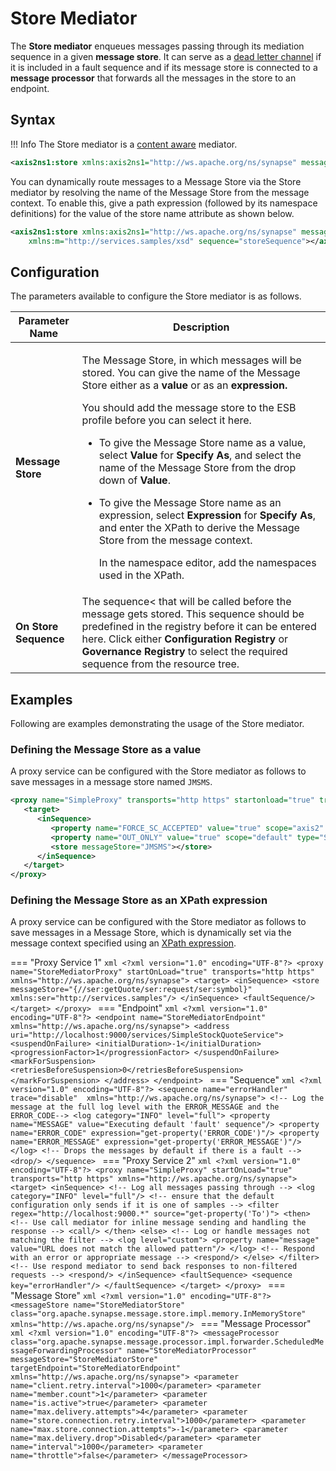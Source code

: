 # Store Mediator

The **Store mediator** enqueues messages passing through its mediation sequence in a given **message store**. It can serve as a [dead letter channel](https://wso2docs.atlassian.net/wiki/spaces/IntegrationPatterns/pages/36864029/Dead+Letter+Channel) if it is included in a fault sequence and if its message store is connected to a **message processor** that forwards all the messages in the store to an endpoint.

## Syntax

!!! Info
    The Store mediator is a [content aware]({{base_path}}/reference/mediators/about-mediators/#classification-of-mediators) mediator.

``` xml
<axis2ns1:store xmlns:axis2ns1="http://ws.apache.org/ns/synapse" messageStore="JMSMS" sequence="storeSequence"></axis2ns1:store>
```

You can dynamically route messages to a Message Store via the Store mediator by resolving the name of the Message Store from the message context. To enable this, give a path expression (followed by its namespace definitions) for the value of the store name attribute as shown below.

``` xml
<axis2ns1:store xmlns:axis2ns1="http://ws.apache.org/ns/synapse" messagestore="{//m:msgstr/m:arg/m:value}"
    xmlns:m="http://services.samples/xsd" sequence="storeSequence"></axis2ns1:store>
```

## Configuration

The parameters available to configure the Store mediator is as follows.

<table>
<thead>
<tr class="header">
<th>Parameter Name</th>
<th>Description</th>
</tr>
</thead>
<tbody>
<tr class="odd">
<td><strong>Message Store</strong></td>
<td><div class="content-wrapper">
<p>The Message Store, in which messages will be stored. You can give the name of the Message Store either as a <strong>value</strong> or as an <strong><strong>expression</strong>.</strong></p>
<p>You should add the message store to the ESB profile before you can select it here.</p>
<ul>
<li>To give the Message Store name as a value, select <strong>Value</strong> for <strong>Specify As</strong>, and select the name of the Message Store from the drop down of <strong>Value</strong>.</li>
<li><p>To give the Message Store name as an expression, select <strong>Expression</strong> for <strong>Specify As</strong>, and enter the XPath to derive the Message Store from the message context.</p>
<p>In the namespace editor, add the namespaces used in the XPath.</p></li>
</ul>
</div></td>
</tr>
<tr class="even">
<td><strong>On Store Sequence</strong></td>
<td>The sequence< that will be called before the message gets stored. This sequence should be predefined in the registry before it can be entered here. Click either <strong>Configuration Registry</strong> or <strong>Governance</strong> <strong>Registry</strong> to select the required sequence from the resource tree.</td>
</tr>
</tbody>
</table>

## Examples

Following are examples demonstrating the usage of the Store mediator.

### Defining the Message Store as a value

A proxy service can be configured with the Store mediator as follows to save messages in a message store named `JMSMS`.

```xml
<proxy name="SimpleProxy" transports="http https" startonload="true" trace="disable" xmlns="http://ws.apache.org/ns/synapse">
   <target>
      <inSequence>
         <property name="FORCE_SC_ACCEPTED" value="true" scope="axis2" type="STRING"></property>
         <property name="OUT_ONLY" value="true" scope="default" type="STRING"></property>
         <store messageStore="JMSMS"></store>
      </inSequence>
   </target>
</proxy>
```

### Defining the Message Store as an XPath expression

A proxy service can be configured with the Store mediator as follows to save messages in a Message Store, which is dynamically set via the message context specified using an [XPath expression]({{base_path}}/reference/synapse-properties/expressions/#xpath-expressions).

=== "Proxy Service 1"
    ```xml
    <?xml version="1.0" encoding="UTF-8"?>
    <proxy name="StoreMediatorProxy" startOnLoad="true" transports="http https" xmlns="http://ws.apache.org/ns/synapse">
        <target>
            <inSequence>
                <store messageStore="{//ser:getQuote/ser:request/ser:symbol}" xmlns:ser="http://services.samples"/>
            </inSequence>
            <faultSequence/>
        </target>
    </proxy>
    ```
=== "Endpoint"
    ```xml
    <?xml version="1.0" encoding="UTF-8"?>
    <endpoint name="StoreMediatorEndpoint" xmlns="http://ws.apache.org/ns/synapse">
        <address     uri="http://localhost:9000/services/SimpleStockQuoteService">
            <suspendOnFailure>
                <initialDuration>-1</initialDuration>
                <progressionFactor>1</progressionFactor>
            </suspendOnFailure>
            <markForSuspension>
                <retriesBeforeSuspension>0</retriesBeforeSuspension>
            </markForSuspension>
        </address>
    </endpoint>
    ```
=== "Sequence"
    ```xml
    <?xml version="1.0" encoding="UTF-8"?>
    <sequence name="errorHandler"  trace="disable"  xmlns="http://ws.apache.org/ns/synapse">
        <!-- Log the message at the full log level with the ERROR_MESSAGE and the ERROR_CODE-->
        <log category="INFO" level="full">
            <property name="MESSAGE" value="Executing default 'fault' sequence"/>
            <property name="ERROR_CODE" expression="get-property('ERROR_CODE')"/>
            <property name="ERROR_MESSAGE" expression="get-property('ERROR_MESSAGE')"/>
        </log>
        <!-- Drops the messages by default if there is a fault -->
        <drop/>
    </sequence>
    ```
=== "Proxy Service 2"
    ```xml
    <?xml version="1.0" encoding="UTF-8"?>
    <proxy name="SimpleProxy" startOnLoad="true" transports="http https" xmlns="http://ws.apache.org/ns/synapse">
        <target>
            <inSequence>
                <!-- Log all messages passing through -->
                <log category="INFO" level="full"/>
                <!-- ensure that the default configuration only sends if it is one of samples -->
                <filter regex="http://localhost:9000.*" source="get-property('To')">
                    <then>
                        <!-- Use call mediator for inline message sending and handling the response -->
                        <call/>
                    </then>
                    <else>
                        <!-- Log or handle messages not matching the filter -->
                        <log level="custom">
                            <property name="message" value="URL does not match the allowed pattern"/>
                        </log>
                        <!-- Respond with an error or appropriate message -->
                        <respond/>
                    </else>
                </filter>
                <!-- Use respond mediator to send back responses to non-filtered requests -->
                <respond/>
            </inSequence>
            <faultSequence>
                <sequence key="errorHandler"/>
            </faultSequence>
        </target>
    </proxy>
    ```
=== "Message Store"
    ```xml
    <?xml version="1.0" encoding="UTF-8"?>
    <messageStore name="StoreMediatorStore" class="org.apache.synapse.message.store.impl.memory.InMemoryStore" xmlns="http://ws.apache.org/ns/synapse"/>
    ```
=== "Message Processor"
    ```xml
    <?xml version="1.0" encoding="UTF-8"?>
    <messageProcessor class="org.apache.synapse.message.processor.impl.forwarder.ScheduledMessageForwardingProcessor" name="StoreMediatorProcessor" messageStore="StoreMediatorStore" targetEndpoint="StoreMediatorEndpoint" xmlns="http://ws.apache.org/ns/synapse">
        <parameter name="client.retry.interval">1000</parameter>
        <parameter name="member.count">1</parameter>
        <parameter name="is.active">true</parameter>
        <parameter name="max.delivery.attempts">4</parameter>
        <parameter name="store.connection.retry.interval">1000</parameter>
        <parameter name="max.store.connection.attempts">-1</parameter>
        <parameter name="max.delivery.drop">Disabled</parameter>
        <parameter name="interval">1000</parameter>
        <parameter name="throttle">false</parameter>
    </messageProcessor>
    ```

